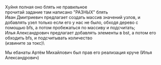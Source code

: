 Хуйня полная оно блять не правильное\
прочитай задание там написано "РАЗНЫХ" блять\
Иван Дмитриевич предлагает создать массив значений узлов, и добавлять узел только если его у нас не было, обходя дерево с помощью bfs, а потом пробежаться по массиву и подсчитать;\
Илья Александрович предлагает добавлять элементы в bst, а потом его обходить bfs, и подсчитывать количество\
(извините за токс)\

Мы ебанаты Артём Михайлович был прав его реализация круче (Илья Александрович)
